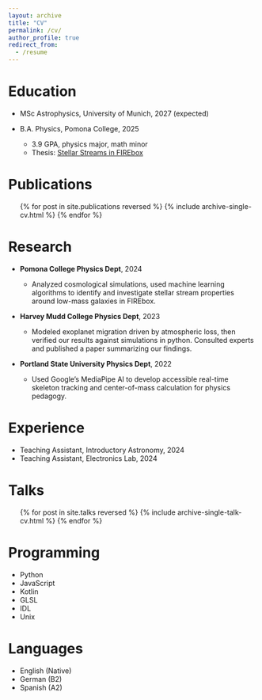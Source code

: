 ```yaml
---
layout: archive
title: "CV"
permalink: /cv/
author_profile: true
redirect_from:
  - /resume
---
```


<!-- {% include base_path %} -->

Education
======
* MSc Astrophysics, University of Munich, 2027 (expected)

* B.A. Physics, Pomona College, 2025
  * 3.9 GPA, physics major, math minor
  * Thesis: [Stellar Streams in FIREbox](/files/Hanf_Thesis_Upload.pdf)

Publications
======
  <ul>{% for post in site.publications reversed %}
    {% include archive-single-cv.html %}
  {% endfor %}</ul>

Research
======
* **Pomona College Physics Dept**, 2024
  * Analyzed cosmological simulations, used machine learning algorithms to identify and investigate stellar stream properties around low-mass galaxies in FIREbox.

* **Harvey Mudd College Physics Dept**, 2023
  * Modeled exoplanet migration driven by atmospheric loss, then verified our results against simulations in python.  Consulted experts and published a paper summarizing our findings. 

* **Portland State University Physics Dept**, 2022  
  * Used Google’s MediaPipe AI to develop accessible real-time skeleton tracking and center-of-mass calculation for physics pedagogy. 
  
Experience
======
* Teaching Assistant, Introductory Astronomy, 2024
* Teaching Assistant, Electronics Lab, 2024
  
Talks
======
  <ul>{% for post in site.talks reversed %}
    {% include archive-single-talk-cv.html  %}
  {% endfor %}</ul>
  
Programming
======
* Python
* JavaScript
* Kotlin
* GLSL
* IDL
* Unix

Languages
======
* English (Native)
* German (B2)
* Spanish (A2)